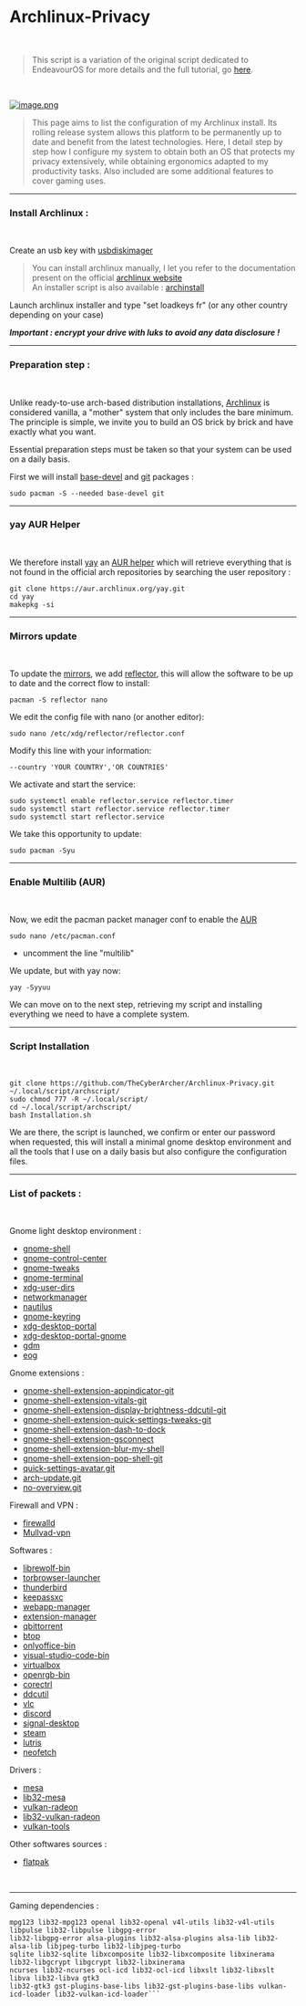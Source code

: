 # Archlinux-Privacy

<br />

>This script is a variation of the original script dedicated to EndeavourOS for more details and the full tutorial, go [here](https://github.com/TheCyberArcher/EndeavourOS-Privacy). 

<br />

[![image.png](https://i.postimg.cc/cLCDrmmq/image.png)](https://postimg.cc/YvcNPQZ8)

>This page aims to list the configuration of my Archlinux install. Its rolling release system allows this platform to be permanently up to date and benefit from the latest technologies. Here, I detail step by step how I configure my system to obtain both an OS that protects my privacy extensively, while obtaining ergonomics adapted to my productivity tasks. Also included are some additional features to cover gaming uses.

---

### Install Archlinux : 

<br />

Create an usb key with [usbdiskimager](https://bztsrc.gitlab.io/usbimager/)

>You can install archlinux manually, I let you refer to the documentation present on the official [archlinux website](https://wiki.archlinux.org/title/Installation_guide) \
An installer script is also available : [archinstall](https://wiki.archlinux.org/title/Archinstall)

Launch archlinux installer and type "set loadkeys fr" (or any other country depending on your case)

*__Important : encrypt your drive with luks to avoid any data disclosure !__*

---

### Preparation step : 

<br />

Unlike ready-to-use arch-based distribution installations, [Archlinux](https://fr.wikipedia.org/wiki/Arch_Linux) is considered vanilla, a "mother" system that only includes the bare minimum. The principle is simple, we invite you to build an OS brick by brick and have exactly what you want.

Essential preparation steps must be taken so that your system can be used on a daily basis.

First we will install [base-devel](https://archlinux.org/packages/core/any/base-devel/) and [git](https://wiki.archlinux.org/title/Git) packages : 

```sudo pacman -S --needed base-devel git```

---

### yay AUR Helper

<br />

We therefore install [yay](https://github.com/Jguer/yay) an [AUR helper](https://wiki.archlinux.org/title/AUR_helpers) which will retrieve everything that is not found in the official arch repositories by searching the user repository : 

```git clone https://aur.archlinux.org/yay.git``` \
```cd yay``` \
```makepkg -si```

---

### Mirrors update

<br />

To update the [mirrors](https://wiki.archlinux.org/title/Mirrors), we add [reflector](https://wiki.archlinux.org/title/Reflector), this will allow the software to be up to date and the correct flow to install:

```pacman -S reflector nano```

We edit the config file with nano (or another editor):

```sudo nano /etc/xdg/reflector/reflector.conf```

Modify this line with your information:

```--country 'YOUR COUNTRY','OR COUNTRIES'```

We activate and start the service:

```sudo systemctl enable reflector.service reflector.timer``` \
```sudo systemctl start reflector.service reflector.timer``` \
```sudo systemctl start reflector.service```

We take this opportunity to update:

```sudo pacman -Syu```

---

### Enable Multilib (AUR)

<br />

Now, we edit the pacman packet manager conf to enable the [AUR](https://aur.archlinux.org/)

```sudo nano /etc/pacman.conf```

- uncomment the line "multilib"


We update, but with yay now:

```yay -Syyuu```

We can move on to the next step, retrieving my script and installing everything we need to have a complete system.

---

### Script Installation

<br />

```git clone https://github.com/TheCyberArcher/Archlinux-Privacy.git ~/.local/script/archscript/``` \
```sudo chmod 777 -R ~/.local/script/``` \
```cd ~/.local/script/archscript/``` \
```bash Installation.sh```

We are there, the script is launched, we confirm or enter our password when requested, this will install a minimal gnome desktop environment and all the tools that I use on a daily basis but also configure the configuration files.

---

### List of packets : 

<br />

Gnome light desktop environment : 

- [gnome-shell](https://archlinux.org/packages/extra/x86_64/gnome-shell/)
- [gnome-control-center](https://archlinux.org/packages/extra/x86_64/gnome-control-center/)
- [gnome-tweaks](https://archlinux.org/packages/extra/any/gnome-tweaks/)
- [gnome-terminal](https://archlinux.org/packages/extra/x86_64/gnome-terminal/)
- [xdg-user-dirs](https://archlinux.org/packages/extra/x86_64/xdg-user-dirs/)
- [networkmanager](https://archlinux.org/packages/extra/x86_64/networkmanager/)
- [nautilus](https://archlinux.org/packages/extra/x86_64/nautilus/) 
- [gnome-keyring](https://archlinux.org/packages/extra/x86_64/gnome-keyring/)
- [xdg-desktop-portal](https://archlinux.org/packages/extra/x86_64/xdg-desktop-portal/)
- [xdg-desktop-portal-gnome](https://archlinux.org/packages/extra/x86_64/xdg-desktop-portal-gnome/)
- [gdm](https://archlinux.org/packages/extra/x86_64/gdm/)
- [eog](https://archlinux.org/packages/extra/x86_64/eog/)

Gnome extensions : 

- [gnome-shell-extension-appindicator-git](https://github.com/ubuntu/gnome-shell-extension-appindicator)
- [gnome-shell-extension-vitals-git](https://github.com/corecoding/Vitals)
- [gnome-shell-extension-display-brightness-ddcutil-git](https://github.com/daitj/gnome-display-brightness-ddcutil)
- [gnome-shell-extension-quick-settings-tweaks-git](https://github.com/qwreey/quick-settings-tweaks)
- [gnome-shell-extension-dash-to-dock](https://github.com/micheleg/dash-to-dock)
- [gnome-shell-extension-gsconnect](https://github.com/GSConnect/gnome-shell-extension-gsconnect)
- [gnome-shell-extension-blur-my-shell](https://github.com/aunetx/blur-my-shell)
- [gnome-shell-extension-pop-shell-git](https://github.com/pop-os/shell)
- [quick-settings-avatar.git](https://github.com/d-go/quick-settings-avatar)
- [arch-update.git](https://github.com/RaphaelRochet/arch-update)
- [no-overview.git](https://github.com/fthx/no-overview)

Firewall and VPN : 

- [firewalld](https://firewalld.org/)
- [Mullvad-vpn](https://mullvad.net/fr)

Softwares : 

- [librewolf-bin](https://librewolf.net/)
- [torbrowser-launcher](https://www.torproject.org/fr/download/)
- [thunderbird](https://www.thunderbird.net/fr/)
- [keepassxc](https://keepassxc.org/)
- [webapp-manager](https://aur.archlinux.org/packages/webapp-manager)
- [extension-manager](https://aur.archlinux.org/packages/extension-manager)
- [qbittorrent](https://www.qbittorrent.org/)
- [btop](https://github.com/aristocratos/btop)
- [onlyoffice-bin](https://www.onlyoffice.com/fr/)
- [visual-studio-code-bin](https://code.visualstudio.com/)
- [virtualbox](https://www.virtualbox.org/)
- [openrgb-bin](https://openrgb.org/)
- [corectrl](https://gitlab.com/corectrl/corectrl)
- [ddcutil](https://www.ddcutil.com/)
- [vlc](https://www.videolan.org/vlc/)
- [discord](https://discord.com/)
- [signal-desktop](https://signal.org/download/)
- [steam](https://store.steampowered.com/)
- [lutris](https://lutris.net/)
- [neofetch](https://github.com/dylanaraps/neofetch)

Drivers : 

- [mesa](https://archlinux.org/packages/extra/x86_64/mesa/)
- [lib32-mesa](https://archlinux.org/packages/multilib/x86_64/lib32-mesa/)
- [vulkan-radeon](https://archlinux.org/packages/extra/x86_64/vulkan-radeon/)
- [lib32-vulkan-radeon](https://archlinux.org/packages/multilib/x86_64/lib32-vulkan-radeon/)
- [vulkan-tools](https://archlinux.org/packages/extra/x86_64/vulkan-tools/)

Other softwares sources : 

- [flatpak](https://www.flatpak.org/)

<br />

---

Gaming dependencies : 

```proton-ge-custom wine-staging giflib lib32-giflib libpng lib32-libpng libldap lib32-libldap gnutls lib32-gnutls
mpg123 lib32-mpg123 openal lib32-openal v4l-utils lib32-v4l-utils libpulse lib32-libpulse libgpg-error
lib32-libgpg-error alsa-plugins lib32-alsa-plugins alsa-lib lib32-alsa-lib libjpeg-turbo lib32-libjpeg-turbo
sqlite lib32-sqlite libxcomposite lib32-libxcomposite libxinerama lib32-libgcrypt libgcrypt lib32-libxinerama
ncurses lib32-ncurses ocl-icd lib32-ocl-icd libxslt lib32-libxslt libva lib32-libva gtk3
lib32-gtk3 gst-plugins-base-libs lib32-gst-plugins-base-libs vulkan-icd-loader lib32-vulkan-icd-loader```
